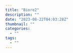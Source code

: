 ```yaml
---
title: "Biore2"
description: ""
date: "2023-08-22T04:03:28Z"
thumbnail: ""
categories:
  - ""
tags:
  - ""
---
```

